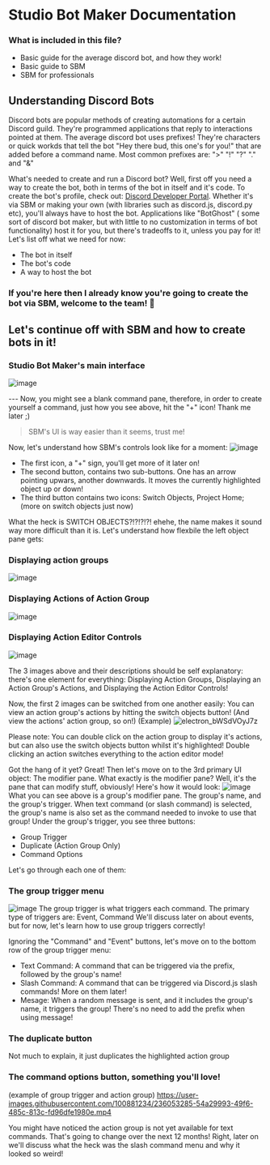 # Studio Bot Maker Documentation

### What is included in this file?
- Basic guide for the average discord bot, and how they work!
- Basic guide to SBM 
- SBM for professionals 


## Understanding Discord Bots
  Discord bots are popular methods of creating automations for a certain Discord guild. They're programmed applications that reply to interactions pointed at them.
      The average discord bot uses prefixes! They're characters or quick workds that tell the bot "Hey there bud, this one's for you!" that are added before a command name. Most common prefixes are: ">" "!" "?" "." and "&" 
      
What's needed to create and run a Discord bot? 
Well, first off you need a way to create the bot, both in terms of the bot in itself and it's code. To create the bot's profile, check out: [Discord Developer Portal](https://discord.com/developers/applications). Whether it's via SBM or making your own (with libraries such as discord.js, discord.py etc), you'll always have to host the bot. Applications like "BotGhost" ( some sort of discord bot maker, but with little to no customization in terms of bot functionality) host it for you, but there's tradeoffs to it, unless you pay for it! Let's list off what we need for now:
- The bot in itself
- The bot's code 
- A way to host the bot

### If you're here then I already know you're going to create the bot via SBM, welcome to the team! 💖

## Let's continue off with SBM and how to create bots in it!

### Studio Bot Maker's main interface
![image](https://user-images.githubusercontent.com/100881234/236048512-f1a6add4-2f65-4e40-b162-d6d9331c3bf4.png)

--- Now, you might see a blank command pane, therefore, in order to create yourself a command, just how you see above, hit the "+" icon! Thank me later ;) 

> SBM's UI is way easier than it seems, trust me! 


Now, let's understand how SBM's controls look like for a moment: 
![image](https://user-images.githubusercontent.com/100881234/236049137-8f1be9d3-2502-419a-bd08-fcc7c0d654a4.png)
- The first icon, a "+" sign, you'll get more of it later on!
- The second button, contains two sub-buttons. One has an arrow pointing upwars, another downwards. It moves the currently highlighted object up or down!
- The third button contains two icons: Switch Objects, Project Home; (more on switch objects just now)

What the heck is SWITCH OBJECTS?!?!?!?!
ehehe, the name makes it sound way more difficult than it is. Let's understand how flexbile the left object pane gets:
### Displaying action groups
![image](https://user-images.githubusercontent.com/100881234/236049909-9f49c8b2-f3e9-4f16-847f-aa98b533b004.png)

### Displaying Actions of Action Group
![image](https://user-images.githubusercontent.com/100881234/236050050-59e167f0-2cc4-4e10-899a-31280d5f6c03.png)

### Displaying Action Editor Controls
![image](https://user-images.githubusercontent.com/100881234/236050205-ab6c2435-51aa-4a54-93b6-92dcc4b42e9b.png)


The 3 images above and their descriptions should be self explanatory: there's one element for everything: Displaying Action Groups, Displaying an Action Group's Actions, and Displaying the Action Editor Controls!

Now, the first 2 images can be switched from one another easily: You can view an action group's actions by hitting the switch objects button! (And view the actions' action group, so on!)
(Example)
![electron_bWSdVOyJ7z](https://user-images.githubusercontent.com/100881234/236050737-866035f7-60e9-4d02-a554-43cd86d175b6.gif)

Please note: You can double click on the action group to display it's actions, but can also use the switch objects button whilst it's highlighted! Double clicking an action switches everything to the action editor mode!

Got the hang of it yet? Great! Then let's move on to the 3rd primary UI object: The modifier pane.
What exactly is the modifier pane? Well, it's the pane that can modify stuff, obviously! Here's how it would look:
![image](https://user-images.githubusercontent.com/100881234/236051290-bf008f52-fa3a-4214-b448-5faf726b2a05.png)
What you can see above is a group's modifier pane. The group's name, and the group's trigger. 
When text command (or slash command) is selected, the group's name is also set as the command needed to invoke to use that group!
Under the group's trigger, you see three buttons: 
- Group Trigger 
- Duplicate (Action Group Only)
- Command Options

Let's go through each one of them:

### The group trigger menu
![image](https://user-images.githubusercontent.com/100881234/236051984-3a7ee181-752e-4833-bf4f-466ac7a61c3d.png)
The group trigger is what triggers each command. The primary type of triggers are: Event, Command
We'll discuss later on about events, but for now, let's learn how to use group triggers correctly!

Ignoring the "Command" and "Event" buttons, let's move on to the bottom row of the group trigger menu:
- Text Command: A command that can be triggered via the prefix, followed by the group's name!
- Slash Command: A command that can be triggered via Discord.js slash commands! More on them later!
- Mesage: When a random message is sent, and it includes the group's name, it triggers the group! There's no need to add the prefix when using message!


### The duplicate button
Not much to explain, it just duplicates the highlighted action group


### The command options button, something you'll love!

(example of group trigger and action group)
https://user-images.githubusercontent.com/100881234/236053285-54a29993-49f6-485c-813c-fd96dfe1980e.mp4

You might have noticed the action group is not yet available for text commands. That's going to change over the next 12 months!
Right, later on we'll discuss what the heck was the slash command menu and why it looked so weird!



